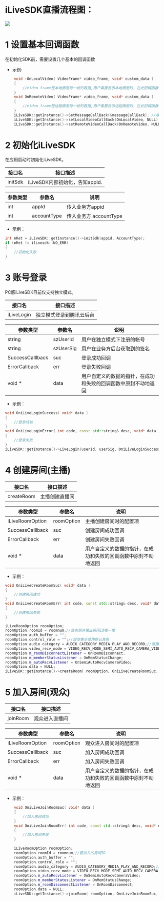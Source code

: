# iLiveSDK直播流程图：

![](http://mc.qcloudimg.com/static/img/06d2fb5027be53492249d4b81bd2f5a5/image.png)

# 1 设置基本回调函数
在初始化SDK前，需要设置几个基本的回调函数

* 示例:
```c++
	void :OnLocalVideo( VideoFrame* video_frame, void* custom_data )
	{
		//video_frame是本地画面每一帧的数据,用户需要显示本地画面时，在此回调函数中做渲染，渲染代码可参考随心播;
	}
	void OnRemoteVideo( VideoFrame* video_frame, void* custom_data )
	{
		//video_frame是远程画面每一帧的数据,用户需要显示远程画面时，在此回调函数中做渲染，渲染代码可参考随心播;
	}
	iLiveSDK::getInstance()->SetMessageCallBack(&messageCallBack); //收到IM消息的回调;
	iLiveSDK::getInstance()->setLocalVideoCallBack(OnLocalVideo, NULL); //设置本地视频的回调函数;
	iLiveSDK::getInstance()->setRemoteVideoCallBack(OnRemoteVideo, NULL); //设置远程视频的回调函数;
```

# 2 初始化iLiveSDK
在应用启动时初始化iLiveSDK。

|接口名|接口描述|
|---|---|
|initSdk|iLiveSDK内部初始化，告知appId.|

|参数类型|参数名|说明|
|---|---|---|
|int|appId|传入业务方appid|
|int|accountType|传入业务方 accountType|

* 示例：
```c++
int nRet = iLiveSDK::getInstance()->initSdk(appid, AccountType);
if (nRet != ilivesdk::NO_ERR)
{
	//初始化失败
}
```

# 3 账号登录
PC版iLiveSDK目前仅支持独立模式。

|接口名|接口描述|
|---|---|
|iLiveLogin|独立模式登录到腾讯云后台|

|参数类型|参数名|说明|
|---|---|---|
|string |szUserId|用户在独立模式下注册的帐号|
|string |szUserSig|用户在业务方后台获取到的签名|
|SuccessCalllback|suc|登录成功回调|
| ErrorCallback |err|登录失败回调|
|  void * |data |用户自定义的数据的指针，在成功和失败的回调函数中原封不动地返回 |

* 示例：
```c++
void OniLiveLoginSuccess( void* data )
{
	//登录成功
}
void OniLiveLoginError( int code, const std::string& desc, void* data )
{
	//登录失败
}
iLiveSDK::getInstance()->LiveLogin(userId, userSig, OniLiveLoginSuccess, OniLiveLoginError, NULL);
```

# 4 创建房间(主播)

|接口名|接口描述|
|---|---|
|createRoom |主播创建直播间|

|参数类型|参数名|说明|
|---|---|---|
| iLiveRoomOption|roomOption|主播创建房间时的配置项|
| SuccessCalllback|suc|创建房间成功回调|
| ErrorCallback |err|创建房间失败回调|
| void * |data |用户自定义的数据的指针，在成功和失败的回调函数中原封不动地返回|

* 示例：
```c++
void OniLiveCreateRoomSuc( void* data )
{
	//创建房间成功
}
void OniLiveCreateRoomErr( int code, const std::string& desc, void* data )
{
	//创建房间失败
}

iLiveRoomOption roomOption;
roomOption.roomId = roomnum;//业务侧许保证房间id唯一性
roomOption.auth_buffer = "";
roomOption.control_role = "";//留空表示使用默认角色
roomOption.audio_category = AUDIO_CATEGORY_MEDIA_PLAY_AND_RECORD;//直播场景
roomOption.video_recv_mode = VIDEO_RECV_MODE_SEMI_AUTO_RECV_CAMERA_VIDEO; //半自动模式
roomOption.m_roomDisconnectListener = OnRoomDisconnect;
roomOption.m_memberStatusListener = OnMemStatusChange;
roomOption.m_autoRecvListener = OnSemiAutoRecvCameraVideo;
roomOption.data = NULL;
iLiveSDK::getInstance()->createRoom( roomOption, OniLiveCreateRoomSuc, OniLiveCreateRoomErr, NULL );
```

# 5 加入房间(观众)

|接口名|接口描述|
|---|---|
|joinRoom |观众进入直播间|

|参数类型|参数名|说明|
|---|---|---|
|iLiveRoomOption|roomOption|观众进入房间时的配置项|
| SuccessCalllback|suc|加入房间成功回调|
| ErrorCallback |err|加入房间失败回调|
| void * |data |用户自定义的数据的指针，在成功和失败的回调函数中原封不动地返回|

* 示例：
```c++
	void OniLiveJoinRoomSuc( void* data )
	{
		//加入房间成功
	}
	void OniLiveJoinRoomErr( int code, const std::string& desc, void* data )
	{
		//加入房间失败
	}
	
	iLiveRoomOption roomOption;
	roomOption.roomId = roomnum;//要加入的房间ID	
	roomOption.auth_buffer = "";
	roomOption.control_role = "";
	roomOption.audio_category = AUDIO_CATEGORY_MEDIA_PLAY_AND_RECORD;//直播场景
	roomOption.video_recv_mode = VIDEO_RECV_MODE_SEMI_AUTO_RECV_CAMERA_VIDEO; //半自动模式
	roomOption.m_autoRecvListener = OnSemiAutoRecvCameraVideo;
	roomOption.m_memberStatusListener = OnMemStatusChange;
	roomOption.m_roomDisconnectListener = OnRoomDisconnect;
	roomOption.data = NULL;
	iLiveSDK::getInstance()->joinRoom( roomOption, OniLiveJoinRoomSuc, OniLiveJoinRoomErr, NULL );
```

